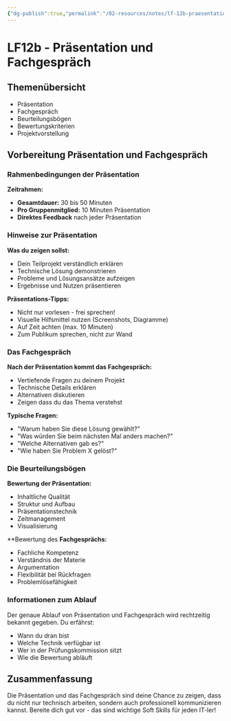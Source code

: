 ```yaml
---
{"dg-publish":true,"permalink":"/02-resources/notes/lf-12b-praesentation-und-fachgespraech/","tags":["#GFN/LF12/FISI"],"noteIcon":"","updated":"2025-09-05T15:14:42.000+02:00"}
---
```


# LF12b - Präsentation und Fachgespräch

## Themenübersicht

- Präsentation
- Fachgespräch
- Beurteilungsbögen
- Bewertungskriterien
- Projektvorstellung

## Vorbereitung Präsentation und Fachgespräch

### Rahmenbedingungen der Präsentation

**Zeitrahmen:**

- **Gesamtdauer:** 30 bis 50 Minuten
- **Pro Gruppenmitglied:** 10 Minuten Präsentation
- **Direktes Feedback** nach jeder Präsentation

### Hinweise zur Präsentation

**Was du zeigen sollst:**

- Dein Teilprojekt verständlich erklären
- Technische Lösung demonstrieren
- Probleme und Lösungsansätze aufzeigen
- Ergebnisse und Nutzen präsentieren

**Präsentations-Tipps:**

- Nicht nur vorlesen - frei sprechen!
- Visuelle Hilfsmittel nutzen (Screenshots, Diagramme)
- Auf Zeit achten (max. 10 Minuten)
- Zum Publikum sprechen, nicht zur Wand

### Das Fachgespräch

**Nach der Präsentation kommt das Fachgespräch:**

- Vertiefende Fragen zu deinem Projekt
- Technische Details erklären
- Alternativen diskutieren
- Zeigen dass du das Thema verstehst

**Typische Fragen:**

- "Warum haben Sie diese Lösung gewählt?"
- "Was würden Sie beim nächsten Mal anders machen?"
- "Welche Alternativen gab es?"
- "Wie haben Sie Problem X gelöst?"

### Die Beurteilungsbögen

**Bewertung der Präsentation:**

- Inhaltliche Qualität
- Struktur und Aufbau
- Präsentationstechnik
- Zeitmanagement
- Visualisierung

**Bewertung des **Fachgesprächs:**

- Fachliche Kompetenz
- Verständnis der Materie
- Argumentation
- Flexibilität bei Rückfragen
- Problemlösefähigkeit

### Informationen zum Ablauf

Der genaue Ablauf von Präsentation und Fachgespräch wird rechtzeitig bekannt gegeben. Du erfährst:

- Wann du dran bist
- Welche Technik verfügbar ist
- Wer in der Prüfungskommission sitzt
- Wie die Bewertung abläuft

## Zusammenfassung

Die Präsentation und das Fachgespräch sind deine Chance zu zeigen, dass du nicht nur technisch arbeiten, sondern auch professionell kommunizieren kannst. Bereite dich gut vor - das sind wichtige Soft Skills für jeden IT-ler!